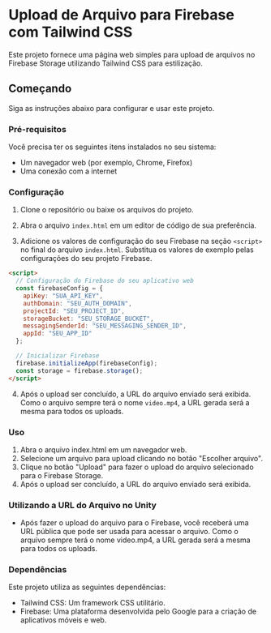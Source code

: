 # Upload de Arquivo para Firebase com Tailwind CSS

Este projeto fornece uma página web simples para upload de arquivos no Firebase Storage utilizando Tailwind CSS para estilização.

## Começando

Siga as instruções abaixo para configurar e usar este projeto.

### Pré-requisitos

Você precisa ter os seguintes itens instalados no seu sistema:

- Um navegador web (por exemplo, Chrome, Firefox)
- Uma conexão com a internet

### Configuração

1. Clone o repositório ou baixe os arquivos do projeto.

2. Abra o arquivo `index.html` em um editor de código de sua preferência.

3. Adicione os valores de configuração do seu Firebase na seção `<script>` no final do arquivo `index.html`. Substitua os valores de exemplo pelas configurações do seu projeto Firebase.

```html
<script>
  // Configuração do Firebase do seu aplicativo web
  const firebaseConfig = {
    apiKey: "SUA_API_KEY",
    authDomain: "SEU_AUTH_DOMAIN",
    projectId: "SEU_PROJECT_ID",
    storageBucket: "SEU_STORAGE_BUCKET",
    messagingSenderId: "SEU_MESSAGING_SENDER_ID",
    appId: "SEU_APP_ID"
  };

  // Inicializar Firebase
  firebase.initializeApp(firebaseConfig);
  const storage = firebase.storage();
</script>


```
4. Após o upload ser concluído, a URL do arquivo enviado será exibida. Como o arquivo sempre terá o nome `video.mp4`, a URL gerada será a mesma para todos os uploads.

### Uso

1. Abra o arquivo index.html em um navegador web.
2. Selecione um arquivo para upload clicando no botão "Escolher arquivo".
3. Clique no botão "Upload" para fazer o upload do arquivo selecionado para o Firebase Storage.
4. Após o upload ser concluído, a URL do arquivo enviado será exibida.

### Utilizando a URL do Arquivo no Unity

 - Após fazer o upload do arquivo para o Firebase, você receberá uma URL pública que pode ser usada para acessar o arquivo. Como o arquivo sempre terá o nome video.mp4, a URL gerada será a mesma para todos os uploads. 


### Dependências
Este projeto utiliza as seguintes dependências:

- Tailwind CSS: Um framework CSS utilitário.
- Firebase: Uma plataforma desenvolvida pelo Google para a criação de aplicativos móveis e web.
